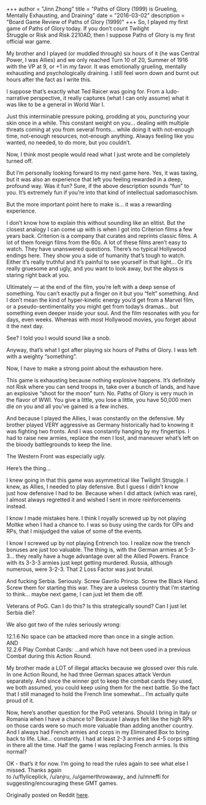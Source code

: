 +++
author = "Jinn Zhong"
title = "Paths of Glory (1999) is Grueling, Mentally Exhausting, and Draining"
date = "2016-03-02"
description = "Board Game Review of Paths of Glory (1999)"
+++
So, I played my first game of Paths of Glory today. If you don’t count Twilight Struggle or Risk and Risk 2210AD, then I suppose Paths of Glory is my first official war game.

My brother and I played (or muddled through) six hours of it (he was Central Power, I was Allies) and we only reached Turn 10 of 20, Summer of 1916 with the VP at 9, or +1 in my favor. It was emotionally grueling, mentally exhausting and psychologically draining. I still feel worn down and burnt out hours after the fact as I write this.

I suppose that’s exactly what Ted Raicer was going for. From a ludo-narrative perspective, it really captures (what I can only assume) what it was like to be a general in World War I.

Just this interminable pressure poking, prodding at you, puncturing your skin once in a while. This constant weight on you… dealing with multiple threats coming at you from several fronts… while doing it with not-enough time, not-enough resources, not-enough anything. Always feeling like you wanted, no needed, to do more, but you couldn’t.

Now, I think most people would read what I just wrote and be completely turned off.

But I’m personally looking forward to my next game here. Yes, it was taxing, but it was also an experience that left you feeling rewarded in a deep, profound way. Was it fun? Sure, if the above description sounds “fun” to you. It’s extremely fun if you’re into that kind of intellectual sadomasochism.

But the more important point here to make is… it was a rewarding experience.

I don’t know how to explain this without sounding like an elitist. But the closest analogy I can come up with is when I got into Criterion films a few years back. Criterion is a company that curates and reprints classic films. A lot of them foreign films from the 60s. A lot of these films aren’t easy to watch. They have unanswered questions. There’s no typical Hollywood endings here. They show you a side of humanity that’s tough to watch. Either it’s really truthful and it’s painful to see yourself in that light… Or it’s really gruesome and ugly, and you want to look away, but the abyss is staring right back at you.

Ultimately — at the end of the film, you’re left with a deep sense of something. You can’t exactly put a finger on it but you “felt” something. And I don’t mean the kind of hyper-kinetic energy you’d get from a Marvel film, or a pseudo-sentimentality you might get from today’s dramas… but something even deeper inside your soul. And the film resonates with you for days, even weeks. Whereas with most Hollywood movies, you forget about it the next day.

See? I told you I would sound like a snob.

Anyway, that’s what I got after playing six hours of Paths of Glory. I was left with a weighty “something”.

Now, I have to make a strong point about the exhaustion here.

This game is exhausting because nothing explosive happens. It’s definitely not Risk where you can send troops in, take over a bunch of lands, and have an explosive “shoot for the moon” turn. No. Paths of Glory is very much in the flavor of WWI. You give a little, you lose a little, you have 50,000 men die on you and all you’ve gained is a few inches.

And because I played the Allies, I was constantly on the defensive. My brother played VERY aggressive as Germany historically had to knowing it was fighting two fronts. And I was constantly hanging by my fingertips. I had to raise new armies, replace the men I lost, and maneuver what’s left on the bloody battlegrounds to keep the line.

The Western Front was especially ugly.

Here’s the thing…

I knew going in that this game was asymmetrical like Twilight Struggle. I knew, as Allies, I needed to play defensive. But I guess I didn’t know just how defensive I had to be. Because when I did attack (which was rare), I almost always regretted it and wished I sent in more reinforcements instead.

I know I made mistakes here. I think I royally screwed up by not playing Moltke when I had a chance to. I was so busy using the cards for OPs and RPs, that I misjudged the value of some of the events.

I know I screwed up by not playing Entrench too. I realize now the trench bonuses are just too valuable. The thing is, with the German armies at 5-3-3… they really have a huge advantage over all the Allied Powers. France with its 3-3-3 armies just kept getting murdered. Russia, although numerous, were 3-2-3. That 2 Loss Factor was just brutal.

And fucking Serbia. Seriously. Screw Gavrilo Princip. Screw the Black Hand. Screw them for starting this war. They are a useless country that I’m starting to think… maybe next game, I can just let them die off.

Veterans of PoG. Can I do this? Is this strategically sound? Can I just let Serbia die?

We also got two of the rules seriously wrong:

12.1.6 No space can be attacked more than once in a single action.  
AND  
12.2.6 Play Combat Cards: …and which have not been used in a previous Combat during this Action Round.

My brother made a LOT of illegal attacks because we glossed over this rule. In one Action Round, he had three German spaces attack Verdun separately. And since the winner got to keep the combat cards they used, we both assumed, you could keep using them for the next battle.
So the fact that I still managed to hold the French line somewhat… I’m actually quite proud of it.

Now, here’s another question for the PoG veterans. Should I bring in Italy or Romania when I have a chance to? Because I always felt like the high RPs on those cards were so much more valuable than adding another country. And I always had French armies and corps in my Eliminated Box to bring back to life. Like… constantly. I had at least 2-3 armies and 4-5 corps sitting in there all the time. Half the game I was replacing French armies. Is this normal?

OK - that’s it for now. I’m going to read the rules again to see what else I missed. Thanks again to /u/flyliceplick, /u/anjru, /u/gamerthrowaway_ and /u/mneffi for suggesting/encouraging these GMT games.

Originally posted on Reddit [here](https://www.reddit.com/r/boardgames/comments/48qyl2/paths_of_glory_is_grueling_mentally_exhausting/).
